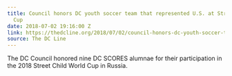 ```yaml
---
title: Council honors DC youth soccer team that represented U.S. at Street Child World
  Cup
date: 2018-07-02 19:16:00 Z
link: https://thedcline.org/2018/07/02/council-honors-dc-youth-soccer-team-that-represented-u-s-at-street-child-world-cup/
source: The DC Line
---
```


The DC Council honored nine DC SCORES alumnae for their participation in the 2018 Street Child World Cup in Russia.